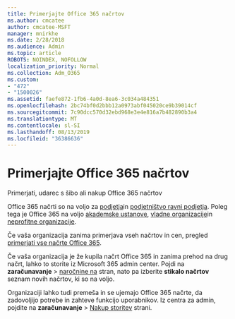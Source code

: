 ```yaml
---
title: Primerjajte Office 365 načrtov
ms.author: cmcatee
author: cmcatee-MSFT
manager: mnirkhe
ms.date: 2/28/2018
ms.audience: Admin
ms.topic: article
ROBOTS: NOINDEX, NOFOLLOW
localization_priority: Normal
ms.collection: Adm_O365
ms.custom:
- "472"
- "1500026"
ms.assetid: faefe872-1fb6-4a0d-8ea6-3c034a484351
ms.openlocfilehash: 2bc74bf0d2bbb12a0973abf045020ce9b39014cf
ms.sourcegitcommit: 7c90dcc570d32ebd968e3e4e816a7b482890b3a4
ms.translationtype: MT
ms.contentlocale: sl-SI
ms.lasthandoff: 08/13/2019
ms.locfileid: "36386636"
---
```

# <a name="compare-office-365-plans"></a>Primerjajte Office 365 načrtov

Primerjati, udarec s šibo ali nakup Office 365 načrtov
  
Office 365 načrti so na voljo za [podjetja](https://products.office.com/compare-all-microsoft-office-products?tab=2)in [podjetništvo ravni podjetja](https://products.office.com/business/compare-more-office-365-for-business-plans). Poleg tega je Office 365 na voljo [akademske ustanove](https://products.office.com/academic/compare-office-365-education-plans), [vladne organizacije](https://products.office.com/government/compare-office-365-government-plans)in [neprofitne organizacije](https://products.office.com/nonprofit/office-365-nonprofit-plans-and-pricing?tab=1).
  
Če vaša organizacija zanima primerjava vseh načrtov in cen, pregled [primerjati vse načrte Office 365](https://products.office.com/business/compare-more-office-365-for-business-plans).
  
Če vaša organizacija je že kupila načrt Office 365 in zanima prehod na drug načrt, lahko to storite iz Microsoft 365 admin center. Pojdi na **zaračunavanje** \> [naročnine na](https://go.microsoft.com/fwlink/p/?linkid=842054) stran, nato pa izberite **stikalo načrtov** seznam novih načrtov, ki so na voljo.
  
Organizaciji lahko tudi premeša in se ujemajo Office 365 načrte, da zadovoljijo potrebe in zahteve funkcijo uporabnikov. Iz centra za admin, pojdite na **zaračunavanje** \> [Nakup storitev](https://go.microsoft.com/fwlink/p/?linkid=868433) strani.